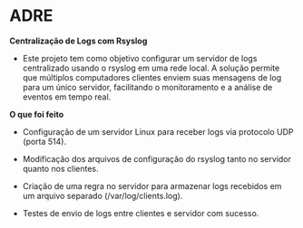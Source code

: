 # ADRE

**Centralização de Logs com Rsyslog**
- Este projeto tem como objetivo configurar um servidor de logs centralizado usando o rsyslog em uma rede local. A solução permite que múltiplos computadores clientes enviem suas mensagens de log para um único servidor, facilitando o monitoramento e a análise de eventos em tempo real.

**O que foi feito**
- Configuração de um servidor Linux para receber logs via protocolo UDP (porta 514).
 
- Modificação dos arquivos de configuração do rsyslog tanto no servidor quanto nos clientes.

- Criação de uma regra no servidor para armazenar logs recebidos em um arquivo separado (/var/log/clients.log).

- Testes de envio de logs entre clientes e servidor com sucesso.
